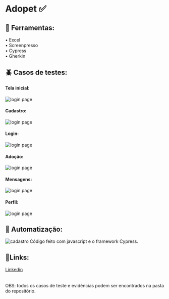 # <h1> Adopet ✅</h1>

<h2>🔧 Ferramentas:</h2>
• Excel<br>
• Screenpresso<br>
• Cypress<br>
• Gherkin<br>

<h2>🪲 Casos de testes:</h2>



<h4>Tela inicial:</h4>

![login page]()

<h4>Cadastro:</h4>

![login page]()

<h4>Login:</h4>

![login page]()

<h4>Adoção:</h4>

![login page]()

<h4>Mensagens:</h4>

![login page]()

<h4>Perfil:</h4>

![login page]()

<h2>🤖 Automatização:</h2>

![cadastro]()
Código feito com javascript e o framework Cypress.


<h2>🔗Links:</h2>
 <a href='inkedin.com/in/deivisson-reisc/'>Linkedin</a><br>
 <br>
 <br>
 OBS: todos os casos de teste e evidências podem ser encontrados na pasta do repositório.
 
 
 

 
 

 









